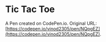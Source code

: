 # Tic Tac Toe

A Pen created on CodePen.io. Original URL: [https://codepen.io/vinod2305/pen/NQpgEZ](https://codepen.io/vinod2305/pen/NQpgEZ).


